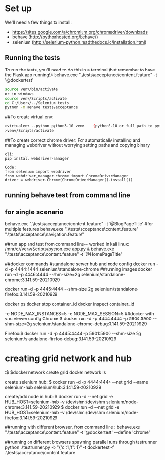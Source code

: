 # Set up

We'll need a few things to install:

- https://sites.google.com/a/chromium.org/chromedriver/downloads
- behave (http://pythonhosted.org/behave/)
- selenium (http://selenium-python.readthedocs.io/installation.html)


## Running the tests

To run the tests, you'll need to do this in a terminal (but remember to have the Flask app running!):
behave.exe ".\tests\acceptance\content.feature" -t '@dockertest'


```bash
source venv/bin/activate
or in windows
source venv/Scripts/activate
cd C:/Users/../Selenium tests
python -m behave tests/acceptance
```
##To create virtual env:
```bash
>virtualenv --python python3.10 venv    (python3.10 or full path to python exe)
>venv/Scripts/activate
```

##To create correct chrome driver:
For automatically installing and managing webdriver without worrying setting paths and copying binary 

```
cli:
pip install webdriver-manager

Code:
from selenium import webdriver
from webdriver_manager.chrome import ChromeDriverManager
driver = webdriver.Chrome(ChromeDriverManager().install())

```

## running behave test from command line
## for single scenario
behave.exe ".\tests\acceptance\content.feature" -t '@BlogPageTitle'
#for multiple features
behave.exe ".\tests\acceptance\content.feature" ".\tests\acceptance\navigation.feature"

##run app and test from command line-- worked in kali linux:
/mnt/c//venv/Scripts/python.exe app.py & behave.exe ".\tests\acceptance\content.feature" -t '@HomePageTitle'


##docker commands
#standalone server hub and node config
docker run -d -p 4444:4444 selenium/standalone-chrome
##running images
docker run -d -p 4446:4444 --shm-size=2g selenium/standalone-chrome:3.141.59-20210929

docker run -d -p 4445:4444 --shm-size 2g selenium/standalone-firefox:3.141.59-20210929


docker ps
docker stop container_id
docker inspect container_id

-e NODE_MAX_INSTANCES=5 -e NODE_MAX_SESSION=5
##docker with vnc viewer config
Chrome:$ docker run -d -p 4444:4444 -p 5900:5900 --shm-size=2g selenium/standalone-chrome-debug:3.141.59-20210929

Firefox:$ docker run -d -p 4445:4444 -p 5901:5900 --shm-size 2g selenium/standalone-firefox-debug:3.141.59-20210929


# creating grid network and hub
:$  $docker network create grid
 docker network ls

create selenium hub:
$ docker run -d -p 4444:4444 --net grid --name selenium-hub selenium/hub:3.141.59-20210929

create/add node in hub:
$ docker run -d --net grid -e HUB_HOST=selenium-hub -v /dev/shm:/dev/shm selenium/node-chrome:3.141.59-20210929
$ docker run -d --net grid -e HUB_HOST=selenium-hub -v /dev/shm:/dev/shm selenium/node-firefox:3.141.59-20210929

##running with different browser, from command line :
behave.exe ".\tests\acceptance\content.feature" -t '@dockertest' --define 'chrome'

##running on different browsers spawning parallel runs through testrunner
python .\testrunner.py -b "{'c':1,'f': 1}" -t dockertest -f .\tests\acceptance\content.feature




